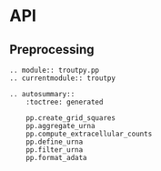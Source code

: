 # API

## Preprocessing

```{eval-rst}
.. module:: troutpy.pp
.. currentmodule:: troutpy

.. autosummary::
    :toctree: generated

    pp.create_grid_squares
    pp.aggregate_urna
    pp.compute_extracellular_counts
    pp.define_urna
    pp.filter_urna
    pp.format_adata
```
